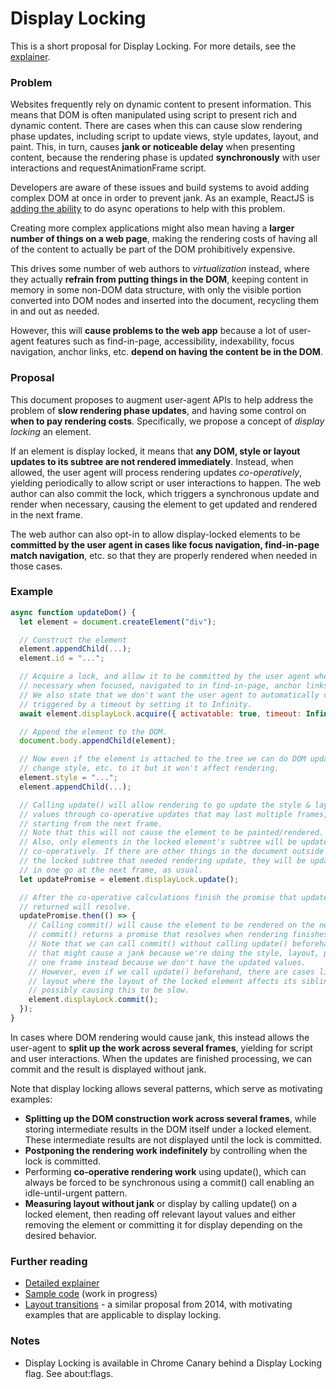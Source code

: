 # Display Locking

This is a short proposal for Display Locking. For more details, see the
[explainer](https://github.com/WICG/display-locking/blob/master/explainer.md).

### Problem

Websites frequently rely on dynamic content to present information. This means
that DOM is often manipulated using script to present rich and dynamic content.
There are cases when this can cause slow rendering phase updates, including
script to update views, style updates, layout, and paint. This, in turn, causes
**jank or noticeable delay** when presenting content, because the rendering phase is
updated **synchronously** with user interactions and requestAnimationFrame script.

Developers are aware of these issues and build systems to avoid adding complex
DOM at once in order to prevent jank. As an example, ReactJS is [adding the
ability](https://reactjs.org/blog/2018/03/01/sneak-peek-beyond-react-16.html)
to do async operations to help with this problem.

Creating more complex applications might also mean having a **larger number of things on a web page**,
making the rendering costs of having all of the content to actually be part of the DOM prohibitively expensive.

This drives some number of web authors to *virtualization* instead,
where they actually **refrain from putting things in the DOM**,
keeping content in memory in some non-DOM data structure,
with only the visible portion converted into DOM nodes and inserted into the document,
recycling them in and out as needed.

However, this will **cause problems to the web app** because a lot of user-agent features such as find-in-page,
accessibility, indexability, focus navigation, anchor links, etc.
**depend on having the content be in the DOM**.

### Proposal

This document proposes to augment user-agent APIs to help address the problem of
**slow rendering phase updates**, and having some control on **when to pay rendering costs**.
Specifically, we propose a concept of *display locking* an element.

If an element is display locked, it means that
**any DOM, style or layout updates to its subtree are not rendered immediately**.
Instead, when allowed, the user agent will process rendering updates *co-operatively*,
yielding periodically to allow script or user interactions to happen.
The web author can also commit the lock,
which triggers a synchronous update and render when necessary,
causing the element to get updated and rendered in the next frame.

The web author can also opt-in to allow display-locked elements to be
**committed by the user agent in cases like focus navigation, find-in-page match navigation**, etc.
so that they are properly rendered when needed in those cases.

### Example

```js
async function updateDom() {
  let element = document.createElement("div");

  // Construct the element
  element.appendChild(...);
  element.id = "...";

  // Acquire a lock, and allow it to be committed by the user agent when
  // necessary when focused, navigated to in find-in-page, anchor links, etc.
  // We also state that we don't want the user agent to automatically commit
  // triggered by a timeout by setting it to Infinity.
  await element.displayLock.acquire({ activatable: true, timeout: Infinity });

  // Append the element to the DOM.
  document.body.appendChild(element);

  // Now even if the element is attached to the tree we can do DOM updates,
  // change style, etc. to it but it won't affect rendering.
  element.style = "...";
  element.appendChild(...);

  // Calling update() will allow rendering to go update the style & layout
  // values through co-operative updates that may last multiple frames,
  // starting from the next frame.
  // Note that this will not cause the element to be painted/rendered.
  // Also, only elements in the locked element's subtree will be updated
  // co-operatively. If there are other things in the document outside of
  // the locked subtree that needed rendering update, they will be updated
  // in one go at the next frame, as usual.
  let updatePromise = element.displayLock.update();

  // After the co-operative calculations finish the promise that update()
  // returned will resolve.
  updatePromise.then(() => {
    // Calling commit() will cause the element to be rendered on the next frame.
    // commit() returns a promise that resolves when rendering finishes.
    // Note that we can call commit() without calling update() beforehand, but
    // that might cause a jank because we're doing the style, layout, paint in
    // one frame instead because we don't have the updated values.
    // However, even if we call update() beforehand, there are cases like flex
    // layout where the layout of the locked element affects its siblings,
    // possibly causing this to be slow.
    element.displayLock.commit();
  });
}

```

In cases where DOM rendering would cause jank, this instead allows the
user-agent to **split up the work across several frames**, yielding for script and
user interactions. When the updates are finished processing,
we can commit and the result is displayed without jank.

Note that display locking allows several patterns, which serve as motivating
examples:

- **Splitting up the DOM construction work across several frames**, while storing
  intermediate results in the DOM itself under a locked element. These
  intermediate results are not displayed until the lock is committed.
- **Postponing the rendering work indefinitely** by controlling when the lock is
  committed.
- Performing **co-operative rendering work** using update(), which can always be
  forced to be synchronous using a commit() call enabling an idle-until-urgent
  pattern.
- **Measuring layout without jank** or display by calling update() on a locked
  element, then reading off relevant layout values and either removing the
  element or committing it for display depending on the desired behavior.

### Further reading

- [Detailed explainer](https://github.com/WICG/display-locking/blob/master/explainer.md)
- [Sample code](https://github.com/WICG/display-locking/blob/master/sample-code)
  (work in progress)
- [Layout transitions](http://tabatkins.github.io/specs/layout-transitions/) - a
  similar proposal from 2014, with motivating examples that are applicable to
  display locking.

### Notes
- Display Locking is available in Chrome Canary behind a Display Locking flag.
  See about:flags.
